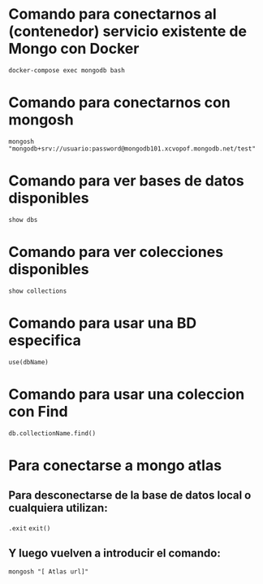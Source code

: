 # Comando para conectarnos al (contenedor) servicio existente de Mongo con Docker
```docker-compose exec mongodb bash```

# Comando para conectarnos con mongosh
```mongosh "mongodb+srv://usuario:password@mongodb101.xcvopof.mongodb.net/test"```

# Comando para ver bases de datos disponibles
```show dbs```

# Comando para ver colecciones disponibles
```show collections```

# Comando para usar una BD especifica
```use(dbName)```

# Comando para usar una coleccion con Find
```db.collectionName.find()```


# Para conectarse a mongo atlas

## Para desconectarse de la base de datos local o cualquiera utilizan:
```.exit```
```exit()```
## Y luego vuelven a introducir el comando:
```mongosh "[ Atlas url]"```
